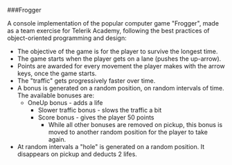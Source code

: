 ###Frogger

A console implementation of the popular computer game "Frogger", made as a team exercise for Telerik Academy, following the best practices
of object-oriented programming and design:

* The objective of the game is for the player to survive the longest time.
* The game starts when the player gets on a lane (pushes the up-arrow).
* Points are awarded for every movement the player makes with the arrow keys, once the game starts.
* The "traffic" gets progressively faster over time.
* A bonus is generated on a random position, on random intervals of time. The available bonuses are:
  * OneUp bonus - adds a life
	* Slower traffic bonus - slows the traffic a bit
	* Score bonus - gives the player 50 points
		* While all other bonuses are removed on pickup, this bonus is moved to another random position for the player to take again.
* At random intervals a "hole" is generated on a random position. It disappears on pickup and deducts 2 lifes.
